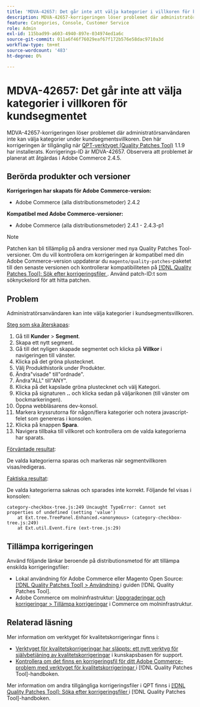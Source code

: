 ```yaml
---
title: 'MDVA-42657: Det går inte att välja kategorier i villkoren för kundsegmentet'
description: MDVA-42657-korrigeringen löser problemet där administratörsanvändaren inte kan välja kategorier under kundsegmentsvillkoren. Den här korrigeringen är tillgänglig när [QPT-verktyget (Quality Patches Tool)](https://experienceleague.adobe.com/en/docs/commerce-operations/tools/quality-patches-tool/quality-patches-tool-to-self-serve-quality-patches) 1.1.9 är installerat. Korrigerings-ID är MDVA-42657. Observera att problemet är planerat att åtgärdas i Adobe Commerce 2.4.5.
feature: Categories, Console, Customer Service
role: Admin
exl-id: 115bad99-a603-4940-897e-034974ed1a6c
source-git-commit: 011a6f46f76029eaf67f172b576e58dac9710a3d
workflow-type: tm+mt
source-wordcount: '483'
ht-degree: 0%

---
```


# MDVA-42657: Det går inte att välja kategorier i villkoren för kundsegmentet

MDVA-42657-korrigeringen löser problemet där administratörsanvändaren inte kan välja kategorier under kundsegmentsvillkoren. Den här korrigeringen är tillgänglig när [QPT-verktyget (Quality Patches Tool)](https://experienceleague.adobe.com/en/docs/commerce-operations/tools/quality-patches-tool/quality-patches-tool-to-self-serve-quality-patches) 1.1.9 har installerats. Korrigerings-ID är MDVA-42657. Observera att problemet är planerat att åtgärdas i Adobe Commerce 2.4.5.

## Berörda produkter och versioner

**Korrigeringen har skapats för Adobe Commerce-version:**

* Adobe Commerce (alla distributionsmetoder) 2.4.2

**Kompatibel med Adobe Commerce-versioner:**

* Adobe Commerce (alla distributionsmetoder) 2.4.1 - 2.4.3-p1

>[!NOTE]
>
>Patchen kan bli tillämplig på andra versioner med nya Quality Patches Tool-versioner. Om du vill kontrollera om korrigeringen är kompatibel med din Adobe Commerce-version uppdaterar du `magento/quality-patches`-paketet till den senaste versionen och kontrollerar kompatibiliteten på [[!DNL Quality Patches Tool]: Sök efter korrigeringsfiler ](https://experienceleague.adobe.com/en/docs/commerce-operations/tools/quality-patches-tool/quality-patches-tool-to-self-serve-quality-patches). Använd patch-ID:t som söknyckelord för att hitta patchen.

## Problem

Administratörsanvändaren kan inte välja kategorier i kundsegmentsvillkoren.

<u>Steg som ska återskapas</u>:

1. Gå till **Kunder** > **Segment**.
1. Skapa ett nytt segment.
1. Gå till det nyligen skapade segmentet och klicka på **Villkor** i navigeringen till vänster.
1. Klicka på det gröna plustecknet.
1. Välj Produkthistorik under Produkter.
1. Ändra&quot;visade&quot; till&quot;ordnade&quot;.
1. Ändra&quot;ALL&quot; till&quot;ANY&quot;.
1. Klicka på det kapslade gröna plustecknet och välj Kategori.
1. Klicka på signaturen **..** och klicka sedan på väljarikonen (till vänster om bockmarkeringen).
1. Öppna webbläsarens dev-konsol.
1. Markera kryssrutorna för någon/flera kategorier och notera javascript-felet som genereras i konsolen.
1. Klicka på knappen **Spara**.
1. Navigera tillbaka till villkoret och kontrollera om de valda kategorierna har sparats.

<u>Förväntade resultat</u>:

De valda kategorierna sparas och markeras när segmentvillkoren visas/redigeras.

<u>Faktiska resultat</u>:

De valda kategorierna saknas och sparades inte korrekt. Följande fel visas i konsolen:

```
category-checkbox-tree.js:249 Uncaught TypeError: Cannot set properties of undefined (setting 'value')
    at Ext.tree.TreePanel.Enhanced.<anonymous> (category-checkbox-tree.js:249)
    at Ext.util.Event.fire (ext-tree.js:29)
```

## Tillämpa korrigeringen

Använd följande länkar beroende på distributionsmetod för att tillämpa enskilda korrigeringsfiler:

* Lokal användning för Adobe Commerce eller Magento Open Source: [[!DNL Quality Patches Tool] > Användning ](/help/tools/quality-patches-tool/usage.md) i guiden [!DNL Quality Patches Tool].
* Adobe Commerce om molninfrastruktur: [Uppgraderingar och korrigeringar > Tillämpa korrigeringar](https://experienceleague.adobe.com/docs/commerce-cloud-service/user-guide/develop/upgrade/apply-patches.html) i Commerce om molninfrastruktur.

## Relaterad läsning

Mer information om verktyget för kvalitetskorrigeringar finns i:

* [Verktyget för kvalitetskorrigeringar har släppts: ett nytt verktyg för självbetjäning av kvalitetskorrigeringar](https://experienceleague.adobe.com/en/docs/commerce-operations/tools/quality-patches-tool/quality-patches-tool-to-self-serve-quality-patches) i kunskapsbasen för support.
* [Kontrollera om det finns en korrigeringsfil för ditt Adobe Commerce-problem med verktyget för kvalitetskorrigeringar ](/help/tools/quality-patches-tool/patches-available-in-qpt/check-patch-for-magento-issue-with-magento-quality-patches.md) i [!DNL Quality Patches Tool]-handboken.

Mer information om andra tillgängliga korrigeringsfiler i QPT finns i [[!DNL Quality Patches Tool]: Söka efter korrigeringsfiler ](https://experienceleague.adobe.com/tools/commerce-quality-patches/index.html) i [!DNL Quality Patches Tool]-handboken.
